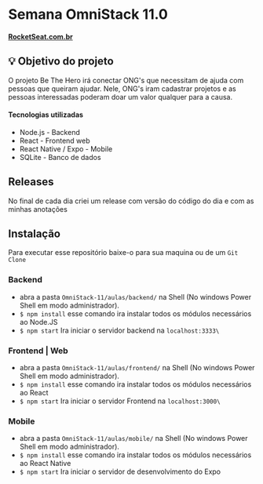 
# Semana OmniStack 11.0
#### [RocketSeat.com.br](https://rocketseat.com.br/)

## :bulb: Objetivo do projeto 

O projeto Be The Hero irá conectar ONG's que necessitam de ajuda com pessoas que queiram ajudar.
Nele, ONG's iram cadastrar projetos e as pessoas interessadas poderam doar um valor qualquer para a causa.

#### Tecnologias utilizadas
- Node.js - Backend
- React - Frontend web
- React Native / Expo - Mobile
- SQLite - Banco de dados 

## Releases

No final de cada dia criei um release com versão do código do dia e com as minhas anotações 

## Instalação 

Para executar esse repositório baixe-o para sua maquina ou de um `Git Clone`

### Backend 

- abra a pasta `OmniStack-11/aulas/backend/` na Shell (No windows Power Shell em modo administrador). 
- `$ npm install` esse comando ira instalar todos os módulos necessários ao Node.JS
-  `$ npm start` Ira iniciar o servidor backend na `localhost:3333\` 

### Frontend | Web

- abra a pasta `OmniStack-11/aulas/frontend/` na Shell (No windows Power Shell em modo administrador). 
- `$ npm install` esse comando ira instalar todos os módulos necessários ao React
-  `$ npm start` Ira iniciar o servidor Frontend na `localhost:3000\` 

### Mobile 

- abra a pasta `OmniStack-11/aulas/mobile/` na Shell (No windows Power Shell em modo administrador). 
- `$ npm install` esse comando ira instalar todos os módulos necessários ao React Native
-  `$ npm start` Ira iniciar o servidor  de desenvolvimento do Expo 




